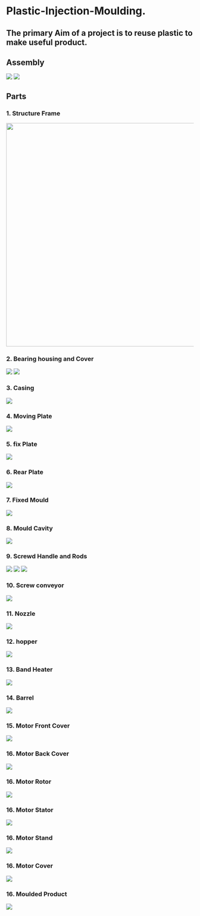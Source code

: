 # Plastic-Injection-Moulding.

##  The primary Aim of a project is to reuse plastic to make useful product.

## Assembly

<img src="Images/2024-07-16_17-59.png">

<img src="Images/2024-07-16_18-00.png">

## Parts 

### 1. Structure Frame

<img src="Images/structure frame.png" width=600 >

### 2. Bearing housing and Cover

<img src="Images/bearing housing.png">
<img src="Images/brg housing cover.png">

### 3. Casing

<img src="Images/casing.png"> 

### 4. Moving Plate

<img src="Images/moving plate.png">

### 5. fix  Plate

<img src="Images/ejector plate.png">

### 6. Rear Plate

<img src="Images/rear plate.png">

### 7. Fixed Mould

<img src="Images/fixed mold.png">

### 8. Mould Cavity

<img src="Images/mold cavity.png">

### 9. Screwd Handle and Rods

<img src="Images/screwd handle.png">
<img src="Images/rod.png">
<img src="Images/rod2.png">

### 10. Screw conveyor

<img src="Images/screw (conveyor).png">

### 11. Nozzle

<img src="Images/nozzle.png">

### 12. hopper

<img src="Images/hopper.png">

### 13. Band Heater

<img src="Images/ban heater.png">

### 14. Barrel

<img src="Images/barrel.png">

### 15. Motor Front Cover

<img src="Images/front cover motor.png">

### 16. Motor Back Cover

<img src="Images/motor back cover.png">

### 16. Motor Rotor

<img src="Images/rotor.png">

### 16. Motor Stator

<img src="Images/brg housing cover.png">

### 16. Motor Stand

<img src="Images/motor stand.png">

### 16. Motor Cover

<img src="Images/cover.png">

### 16. Moulded Product

<img src="Images/molded product.png">
